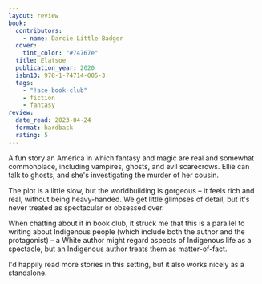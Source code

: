 ```yaml
---
layout: review
book:
  contributors:
    - name: Darcie Little Badger
  cover:
    tint_color: "#74767e"
  title: Elatsoe
  publication_year: 2020
  isbn13: 978-1-74714-005-3
  tags:
    - "!ace-book-club"
    - fiction
    - fantasy
review:
  date_read: 2023-04-24
  format: hardback
  rating: 5
---
```


A fun story an America in which fantasy and magic are real and somewhat commonplace, including vampires, ghosts, and evil scarecrows.
Ellie can talk to ghosts, and she's investigating the murder of her cousin.

The plot is a little slow, but the worldbuilding is gorgeous – it feels rich and real, without being heavy-handed.
We get little glimpses of detail, but it's never treated as spectacular or obsessed over.

When chatting about it in book club, it struck me that this is a parallel to writing about Indigenous people (which include both the author and the protagonist) – a White author might regard aspects of Indigenous life as a spectacle, but an Indigenous author treats them as matter-of-fact.

I'd happily read more stories in this setting, but it also works nicely as a standalone.

